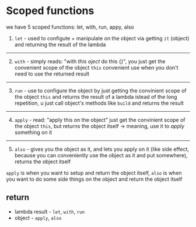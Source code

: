 # Scoped functions
we have 5 scoped functions: let, with, run, appy, also

1. `let` - used to configute + manipulate on the object via getting `it` (object) and returning the result of the lambda

-----

2. `with` - simply reads: "with *this oject* do this {}", you just get the convenient scope of the object `this` convenient use when you don't need to use the returned result

-----
 
3. `run` - use to configure the object by just getting the convinient scope of the object `this` and returns the result of a lambda istead of the long repetition, u just call object's methods like `build` and returns the result

-----

4. `apply` - read: "apply this on the object" just get the convinient scope of the object `this`, but returns the object itself -> meaning, use it to _apply_ something on it

-----

5. `also` - gives you the object as it, and lets you apply on it (like side effect, because you can conveniently use the object as it and put somewhere), returns the object itself


`apply` is when you want to setup and return the object itself, `also` is when you want to do some side things on the object and return the object itself

## return
- lambda result - `let`, `with`, `run`
- object - `apply`, `also`
